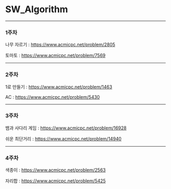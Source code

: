 # SW_Algorithm
---
### 1주차

나무 자르기 : https://www.acmicpc.net/problem/2805

토마토 : https://www.acmicpc.net/problem/7569

---
### 2주차

1로 만들기 : https://www.acmicpc.net/problem/1463

AC : https://www.acmicpc.net/problem/5430

---
### 3주차

뱀과 사다리 게임 : https://www.acmicpc.net/problem/16928

쉬운 최단거리 : https://www.acmicpc.net/problem/14940

---
### 4주차

색종이 : https://www.acmicpc.net/problem/2563

자리합 : https://www.acmicpc.net/problem/5425

